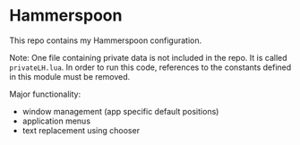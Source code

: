 # Hammerspoon

This repo contains my Hammerspoon configuration.

Note: One file containing private data is not included in the repo. It is called `privateLH.lua`. In order to run this code, references to the constants defined in this module must be removed.

Major functionality:

* window management (app specific default positions)
* application menus
* text replacement using chooser